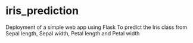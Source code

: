 # iris_prediction
Deployment of a simple web app using Flask
To predict the Iris class from Sepal length, Sepal width, Petal length and Petal width
